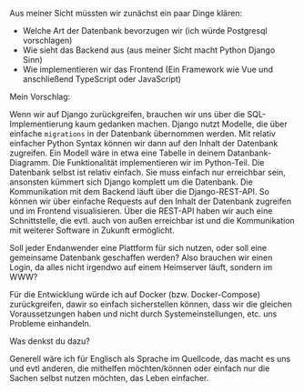 Aus meiner Sicht müssten wir zunächst ein paar Dinge klären:

- Welche Art der Datenbank bevorzugen wir (ich würde Postgresql vorschlagen)
- Wie sieht das Backend aus (aus meiner Sicht macht Python Django Sinn)
- Wie implementieren wir das Frontend (Ein Framework wie Vue und anschließend TypeScript oder JavaScript)

Mein Vorschlag:

Wenn wir auf Django zurückgreifen, brauchen wir uns über die SQL-Implementierung kaum gedanken machen. Django nutzt Modelle, die über einfache `migrations` in der Datenbank übernommen werden. Mit relativ einfacher Python Syntax können wir dann auf den Inhalt der Datenbank zugreifen. Ein Modell wäre in etwa eine Tabelle in deinem Datanbank-Diagramm. Die Funktionalität implementieren wir im Python-Teil.
Die Datenbank selbst ist relativ einfach. Sie muss einfach nur erreichbar sein, ansonsten kümmert sich Django komplett um die Datenbank.
Die Kommunikation mit dem Backend läuft über die Django-REST-API. So können wir über einfache Requests auf den Inhalt der Datenbank zugreifen und im Frontend visualisieren. Über die REST-API haben wir auch eine Schnittstelle, die evtl. auch von außen erreichbar ist und die Kommunikation mit weiterer Software in Zukunft ermöglicht.

Soll jeder Endanwender eine Plattform für sich nutzen, oder soll eine gemeinsame Datenbank geschaffen werden? Also brauchen wir einen Login, da alles nicht irgendwo auf einem Heimserver läuft, sondern im WWW?

Für die Entwicklung würde ich auf Docker (bzw. Docker-Compose) zurückgreifen, dawir so einfach sicherstellen können, dass wir die gleichen Voraussetzungen haben und nicht durch Systemeinstellungen, etc. uns Probleme einhandeln.

Was denkst du dazu?

Generell wäre ich für Englisch als Sprache im Quellcode, das macht es uns und evtl anderen, die mithelfen möchten/können oder einfach nur die Sachen selbst nutzen möchten, das Leben einfacher.
